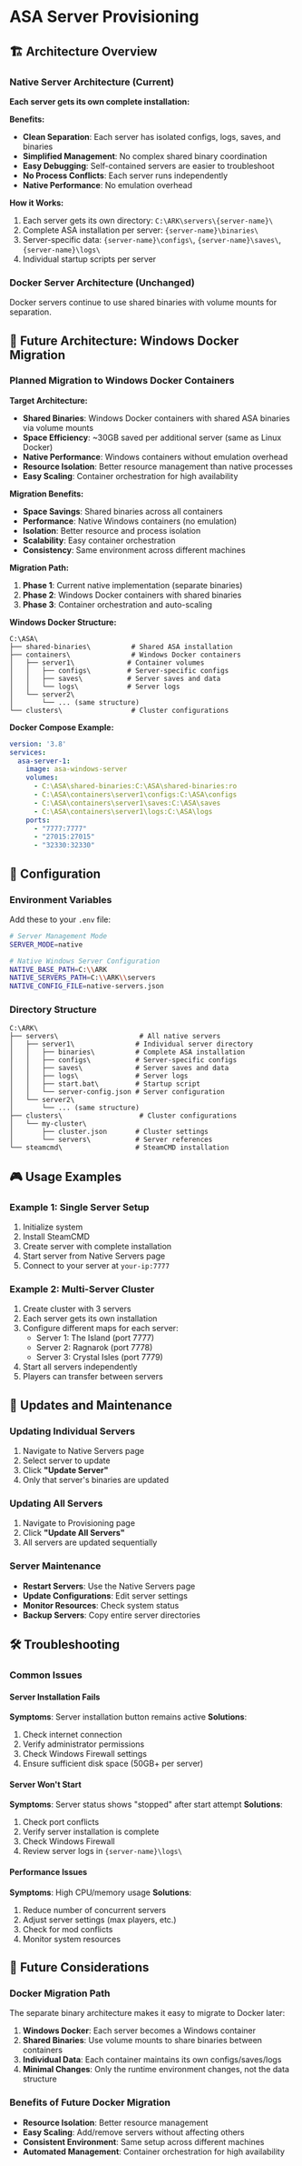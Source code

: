 # ASA Server Provisioning

## 🏗️ Architecture Overview

### Native Server Architecture (Current)

**Each server gets its own complete installation:**

**Benefits:**
- **Clean Separation**: Each server has isolated configs, logs, saves, and binaries
- **Simplified Management**: No complex shared binary coordination
- **Easy Debugging**: Self-contained servers are easier to troubleshoot
- **No Process Conflicts**: Each server runs independently
- **Native Performance**: No emulation overhead

**How it Works:**
1. Each server gets its own directory: `C:\ARK\servers\{server-name}\`
2. Complete ASA installation per server: `{server-name}\binaries\`
3. Server-specific data: `{server-name}\configs\`, `{server-name}\saves\`, `{server-name}\logs\`
4. Individual startup scripts per server

### Docker Server Architecture (Unchanged)

Docker servers continue to use shared binaries with volume mounts for separation.

## 🔮 Future Architecture: Windows Docker Migration

### Planned Migration to Windows Docker Containers

**Target Architecture:**
- **Shared Binaries**: Windows Docker containers with shared ASA binaries via volume mounts
- **Space Efficiency**: ~30GB saved per additional server (same as Linux Docker)
- **Native Performance**: Windows containers without emulation overhead
- **Resource Isolation**: Better resource management than native processes
- **Easy Scaling**: Container orchestration for high availability

**Migration Benefits:**
- **Space Savings**: Shared binaries across all containers
- **Performance**: Native Windows containers (no emulation)
- **Isolation**: Better resource and process isolation
- **Scalability**: Easy container orchestration
- **Consistency**: Same environment across different machines

**Migration Path:**
1. **Phase 1**: Current native implementation (separate binaries)
2. **Phase 2**: Windows Docker containers with shared binaries
3. **Phase 3**: Container orchestration and auto-scaling

**Windows Docker Structure:**
```
C:\ASA\
├── shared-binaries\          # Shared ASA installation
├── containers\               # Windows Docker containers
│   ├── server1\             # Container volumes
│   │   ├── configs\         # Server-specific configs
│   │   ├── saves\           # Server saves and data
│   │   └── logs\            # Server logs
│   └── server2\
│       └── ... (same structure)
└── clusters\                 # Cluster configurations
```

**Docker Compose Example:**
```yaml
version: '3.8'
services:
  asa-server-1:
    image: asa-windows-server
    volumes:
      - C:\ASA\shared-binaries:C:\ASA\shared-binaries:ro
      - C:\ASA\containers\server1\configs:C:\ASA\configs
      - C:\ASA\containers\server1\saves:C:\ASA\saves
      - C:\ASA\containers\server1\logs:C:\ASA\logs
    ports:
      - "7777:7777"
      - "27015:27015"
      - "32330:32330"
```

## 🔧 Configuration

### Environment Variables

Add these to your `.env` file:

```bash
# Server Management Mode
SERVER_MODE=native

# Native Windows Server Configuration
NATIVE_BASE_PATH=C:\\ARK
NATIVE_SERVERS_PATH=C:\\ARK\\servers
NATIVE_CONFIG_FILE=native-servers.json
```

### Directory Structure

```
C:\ARK\
├── servers\                    # All native servers
│   ├── server1\               # Individual server directory
│   │   ├── binaries\          # Complete ASA installation
│   │   ├── configs\           # Server-specific configs
│   │   ├── saves\             # Server saves and data
│   │   ├── logs\              # Server logs
│   │   ├── start.bat\         # Startup script
│   │   └── server-config.json # Server configuration
│   └── server2\
│       └── ... (same structure)
├── clusters\                   # Cluster configurations
│   └── my-cluster\
│       ├── cluster.json       # Cluster settings
│       └── servers\           # Server references
└── steamcmd\                  # SteamCMD installation
```

## 🎮 Usage Examples

### Example 1: Single Server Setup

1. Initialize system
2. Install SteamCMD
3. Create server with complete installation
4. Start server from Native Servers page
5. Connect to your server at `your-ip:7777`

### Example 2: Multi-Server Cluster

1. Create cluster with 3 servers
2. Each server gets its own installation
3. Configure different maps for each server:
   - Server 1: The Island (port 7777)
   - Server 2: Ragnarok (port 7778)
   - Server 3: Crystal Isles (port 7779)
4. Start all servers independently
5. Players can transfer between servers

## 🔄 Updates and Maintenance

### Updating Individual Servers

1. Navigate to Native Servers page
2. Select server to update
3. Click **"Update Server"**
4. Only that server's binaries are updated

### Updating All Servers

1. Navigate to Provisioning page
2. Click **"Update All Servers"**
3. All servers are updated sequentially

### Server Maintenance

- **Restart Servers**: Use the Native Servers page
- **Update Configurations**: Edit server settings
- **Monitor Resources**: Check system status
- **Backup Servers**: Copy entire server directories

## 🛠️ Troubleshooting

### Common Issues

#### Server Installation Fails

**Symptoms**: Server installation button remains active
**Solutions**:
1. Check internet connection
2. Verify administrator permissions
3. Check Windows Firewall settings
4. Ensure sufficient disk space (50GB+ per server)

#### Server Won't Start

**Symptoms**: Server status shows "stopped" after start attempt
**Solutions**:
1. Check port conflicts
2. Verify server installation is complete
3. Check Windows Firewall
4. Review server logs in `{server-name}\logs\`

#### Performance Issues

**Symptoms**: High CPU/memory usage
**Solutions**:
1. Reduce number of concurrent servers
2. Adjust server settings (max players, etc.)
3. Check for mod conflicts
4. Monitor system resources

## 🔮 Future Considerations

### Docker Migration Path

The separate binary architecture makes it easy to migrate to Docker later:

1. **Windows Docker**: Each server becomes a Windows container
2. **Shared Binaries**: Use volume mounts to share binaries between containers
3. **Individual Data**: Each container maintains its own configs/saves/logs
4. **Minimal Changes**: Only the runtime environment changes, not the data structure

### Benefits of Future Docker Migration

- **Resource Isolation**: Better resource management
- **Easy Scaling**: Add/remove servers without affecting others
- **Consistent Environment**: Same setup across different machines
- **Automated Management**: Container orchestration for high availability 

